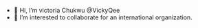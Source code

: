 - 👋 Hi, I’m victoria Chukwu @VickyQee
- 👀 I’m interested to collaborate for an international organization.

<!---
VickyQee/VickyQee is a ✨ special ✨ repository because its `README.md` (this file) appears on your GitHub profile.
You can click the Preview link to take a look at your changes.
--->
